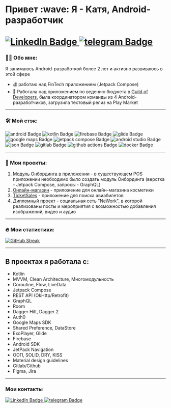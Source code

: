 <h1> Привет :wave:  Я - Катя, Android-разработчик<br />
<br />
<div id="badges">
  <a href="https://www.linkedin.com/in/kate-zolotova-mobile-dev/">
    <img src="https://img.shields.io/badge/LinkedIn-blue?style=for-the-badge&logo=linkedin&logoColor=white" alt="LinkedIn Badge"/>
  </a>
  <a href="https://t.me/akumakeito">
    <img src="https://img.shields.io/badge/telegram-blue?style=for-the-badge&logo=telegram&logoColor=white" alt="telegram Badge"/>
  </a>

 </div>
</h1>

### :woman_technologist: Обо мне:
Я занимаюсь Android-разработкой более 2 лет и активно развиваюсь в этой сфере 
- :moneybag: работаю над FinTech приложением (Jetpack Compose)
- :iphone: Работала над приложением по ведению бюджета в [Guild of Developers](https://guild-of-developers.ru/aboutGuild), была координатором команды из 4 Android-разработчиков, загрузила тестовый релиз на Play Market
 
  
--- 

### :hammer_and_wrench: Мой стэк:
<div>
   <img src="https://img.shields.io/badge/android-green?style=for-the-badge&logo=android&logoColor=white&color=%2334A853" alt="android Badge"/>
   <img src="https://img.shields.io/badge/kotlin-purp?style=for-the-badge&logo=kotlin&logoColor=white&color=%237F52FF" alt="kotlin Badge"/>
   <img src="https://img.shields.io/badge/firebase-yellow?style=for-the-badge&logo=firebase&logoColor=black&color=%23FFCA28" alt="firebase Badge"/>
   <img src="https://img.shields.io/badge/glide-yellow?style=for-the-badge&logo=glide&logoColor=white&color=%2318BED4" alt="glide Badge"/>
   <img src="https://img.shields.io/badge/googlemaps-yellow?style=for-the-badge&logo=googlemaps&logoColor=white&color=%234285F4" alt="google maps Badge"/>
   <img src="https://img.shields.io/badge/jetpackcompose-yellow?style=for-the-badge&logo=jetpackcompose&logoColor=white&color=%234285F4" alt="jetpack compose Badge"/>
   <img src="https://img.shields.io/badge/androidstudio-yellow?style=for-the-badge&logo=androidstudio&logoColor=white&color=%233DDC84" alt="android studio Badge"/>
   <img src="https://img.shields.io/badge/json-yellow?style=for-the-badge&logo=json&logoColor=white&color=%23000000" alt="json Badge"/>
   <img src="https://img.shields.io/badge/gitlab-yellow?style=for-the-badge&logo=gitlab&logoColor=white&color=%23FC6D26" alt="gitlab Badge"/>
    <img src="https://img.shields.io/badge/githubactions-yellow?style=for-the-badge&logo=githubactions&logoColor=white&color=%232088FF" alt="github actions Badge"/>
   <img src="https://img.shields.io/badge/docker-yellow?style=for-the-badge&logo=docker&logoColor=white&color=%232496ED" alt="docker Badge"/>
</div>

 ---
 
### :briefcase: Мои проекты:
1. [Модуль Онбординга в приложении](https://github.com/akumakeito/onboarding-pos-app) - в существующем POS приложении необходимо было создать модуль Онбординга (верстка - Jetpack Compose, запросы - GraphQL)
2. [Онлайн-магазин](https://github.com/akumakeito/effective_mobile_test) - приложение для онлайн-магазина косметики
3. [TicketSales](https://github.com/akumakeito/em_ticket_sale) - приложение для поиска авиабилетов
4. [Дипломный проект](https://github.com/madness4love/NeWorkApp) - социальная сеть "NeWork", в которой реализованы посты и мероприятия с возможностью добавления изображений, видео и аудио

---

### :fire: Мои статистики:
[![GitHub Streak](https://streak-stats.demolab.com?user=akumakeito&theme=ocean-gradient&locale=ru)](https://git.io/streak-stats)

---

## В проектах я работала с:
 - Kotlin
 - MVVM, Clean Architecture, Многомодульность
 - Coroutine, Flow, LiveData
 - Jetpack Compose
 - REST API (OkHttp/Retrofit)
 - GraphQL
 - Room
 - Dagger Hilt, Dagger 2
 - Auth0
 - Google Maps SDK
 - Shared Preference, DataStore
 - ExoPlayer, Glide
 - Firebase
 - Android SDK
 - JetPack Navigation
 - ООП, SOLID, DRY, KISS
 - Material design guidelines
 - Gitlab/Github
 - Figma, Jira

---

### Мои контакты 
<div id="badges">
  <a href="https://www.linkedin.com/in/kate-zolotova-mobile-dev/">
    <img src="https://img.shields.io/badge/LinkedIn-blue?style=for-the-badge&logo=linkedin&logoColor=white" alt="LinkedIn Badge"/>
  </a>
  <a href="https://t.me/akumakeito">
    <img src="https://img.shields.io/badge/telegram-blue?style=for-the-badge&logo=telegram&logoColor=white" alt="telegram Badge"/>
  </a>
 </div>
